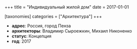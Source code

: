 
+++
title = "Индивидуальный жилой дом"
date = 2017-01-01

[taxonomies]
categories = ["Архитектура"]
+++

- **адрес**: Россия, город Пенза
- **архитекторы**: Владимир Сыроежкин, Михаил Никоненко
- **статус**: Концепция
- **год**: 2017
        